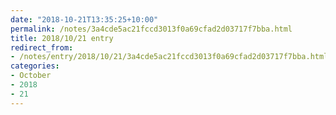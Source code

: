 ```yaml
---
date: "2018-10-21T13:35:25+10:00"
permalink: /notes/3a4cde5ac21fccd3013f0a69cfad2d03717f7bba.html
title: 2018/10/21 entry
redirect_from:
- /notes/entry/2018/10/21/3a4cde5ac21fccd3013f0a69cfad2d03717f7bba.html
categories:
- October
- 2018
- 21
---
```

